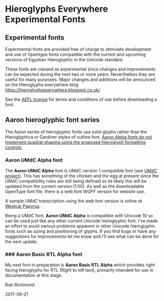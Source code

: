 # Hieroglyphs Everywhere Experimental Fonts

## Experimental fonts

Experimental fonts are provided free of charge to stimulate development and use of
Opentype fonts compatible with the current and upcoming versions of 
Egyptian Hieroglyphic in the Unicode standard.

These fonts are classed as experimental since changes and improvements can be expected during the next two or more years. Nevertheless they are useful for many purposes.
Major changes and additions will be announced on the
Hieroglyphs everywhere blog https://hieroglyphseverywhere.blogspot.co.uk/.

See the [AEFL license](License.md) for terms and conditions of use before downloading a 
font.

## Aaron hieroglyphic font series

The Aaron series of hieroglyphic fonts use solid glyphs rather than
the Hieroglyphica or Gardiner styles of outline font. <u>Aaron Alpha fonts do not implement quadrat shaping using the
proposed Hieroglyph formatting controls</u>.

### Aaron UMdC Alpha font

The **Aaron UMdC Alpha** font is UMdC version 1 compatible font (see [UMdC project](https://github.com/HieroglyphsEverywhere/UMdC)). This has
something of the chicken and the egg at present since the UMdC compatibility rules are
still being defined so its likely this will be updated from the current version (1.00). As well as the downloadable OpenType font file, there is
a web font WOFF version for website use. 

A sample UMdC transcription using the web font version
is online at [Westcar Papyrus](https://hieroglyphseverywhere.github.io/umdc.github.io/UMdCExamples/PapyrusWestcar.html).

Being a UMdC font, **Aaron UMdC Alpha** is compatible with Unicode 10 so can be used just like any
other current Unicode hieroglyphic font. I've made an effort to avoid various problems
apparent in other Unicode hieroglyphic fonts such as sizing and positioning of glyphs.
If you find bugs or have any suggestions for improvements let me know and I'll see what can be done for the next update.

### ### Aaron Basic RTL Alpha font

My next font in preparation is **Aaron Basic RTL Alpha** which provides right facing hieroglyphs for RTL (Right to left text), 
primarily intended for use in documentation at this stage.

Bob Richmond

2017-09-21
